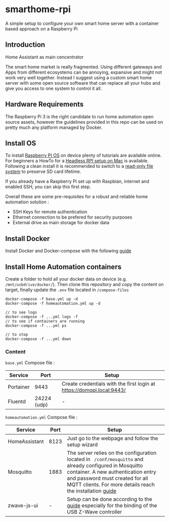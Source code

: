 # smarthome-rpi
A simple setup to configure your own smart home server with a container based approach on a Raspberry Pi

## Introduction
Home Assistant as main cencentrator

The smart home market is really fragmented. Using different gateways and Apps from different ecosystems can be annoying, expansive and might not work very well together. Instead I suggest using a custom smart home server with some open source software that can replace all your hubs and give you access to one system to control it all.

## Hardware Requirements
The Raspberry Pi 3 is the right candidate to run home automation open source assets, however the guidelines provided in this repo can be used on pretty much any platform managed by Docker.

## Install OS

To install [Raspberry PI OS](https://www.raspberrypi.com/software/) on device plenty of tutorials are available online. For beginners a HowTo for a [Headless RPI setup on Mac](/docs/Headless-Rpi-setup-on-Mac.md) is available. Following a clean install it is recommended to switch to a [read-only file system](/docs/ReadOnly-Filesystem.md) to preserve SD card lifetime.

If you already have a Raspberry Pi set up with Raspbian, internet and enabled SSH, you can skip this first step.

Overall these are some pre-requisites for a robust and reliable home automation solution :
- SSH Keys for remote authentication
- Ethernet connection to be prefered for security purposes
- External drive as main storage for docker data

## Install Docker

Install Docker and Docker-compose with the following [guide](/docs/Install-docker.md)

## Install Home Automation containers

Create a folder to hold all your docker data on device (e.g. ``/mnt/usbdrive/docker/``). Then clone this repository and copy the content on target, finally update the ``.env`` file located in ``/compose-files``

```
docker-compose -f base.yml up -d
docker-compose -f homeautomation.yml up -d

// to see logs
docker-compose -f ...yml logs -f
// to see if containers are running
docker-compose -f ...yml ps

// to stop
docker-compose -f ...yml down
```

### Content

``base.yml`` Compose file :

| Service  | Port |  Setup |
| ------------- | ------------- | ------------- |
| Portainer  | 9443  | Create credentials with the first login at https://domopi.local:9443/|
| Fluentd  | 24224 (udp)  | - |

``homeautomation.yml`` Compose file :

| Service  | Port |  Setup |
| ------------- | ------------- | ------------- |
| HomeAssistant  | 8123  | Just go to the webpage and follow the setup wizard |
| Mosquitto  | 1883  | The server relies on the configuration located in `` /conf/mosquitto`` and already configured in Mosquitto container. A new authentication entry and password must created for all MQTT clients. For more details reach the installation [guide](/docs/Install-mosquitto.md)   |
| zwave-js-ui  | -  | Setup can be done according to the [guide](/docs/Install-zwave-js.md) especially for the binding of the USB Z-Wave controller 

